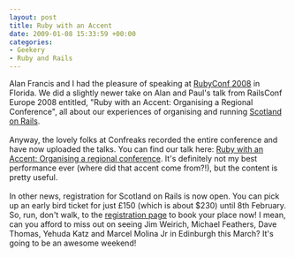 ```yaml
---
layout: post
title: Ruby with an Accent
date: 2009-01-08 15:33:59 +00:00
categories:
- Geekery
- Ruby and Rails
---
```

Alan Francis and I had the pleasure of speaking at <a href="http://rubyconf.org/">RubyConf 2008</a> in Florida.  We did a slightly newer take on Alan and Paul's talk from RailsConf Europe 2008 entitled, "Ruby with an Accent: Organising a Regional Conference", all about our experiences of organising and running <a href="http://scotlandonrails.com/">Scotland on Rails</a>.<br/><br/>Anyway, the lovely folks at Confreaks recorded the entire conference and have now uploaded the talks.  You can find our talk here: <a href="http://rubyconf2008.confreaks.com/organizing-a-regional-conference.html">Ruby with an Accent: Organising a regional conference</a>.  It's definitely not my best performance ever (where did that accent come from?!), but the content is pretty useful.<br/><br/>In other news, registration for Scotland on Rails is now open.  You can pick up an early bird ticket for just &pound;150 (which is about $230) until 8th February.  So, run, don't walk, to the <a href="http://scotlandonrails.com/registration">registration page</a> to book your place now!  I mean, can you afford to miss out on seeing Jim Weirich, Michael Feathers, Dave Thomas, Yehuda Katz and Marcel Molina Jr in Edinburgh this March?  It's going to be an awesome weekend!<br/>
